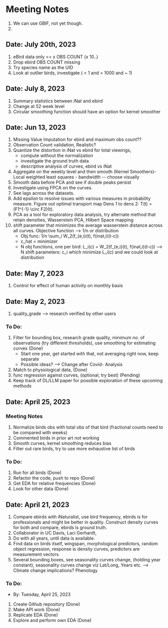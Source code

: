 # Meeting Notes


1. We can use GBIF, not yet though.
2. 

## Date: July 20th, 2023
1. eBird data only <= x OBS COUNT (x 10..)
2. Drop ebird OBS COUNT missing
3. Try species name as the UID
4. Look at outlier birds, investigate ( < 1 and > 1000 and ~ 1)


## Date: July 8, 2023

1. Summary statistics between iNat and ebird
2. Change at 52 week level
3. Circular smoothing function should have an option for kernel smoother

## Date: Jun 13, 2023

1. Missing Value Imputation for ebird and maximum obs count??
2. Observation Count validation, Realistic?
3. Quantize the distortion in iNat vs ebird for total viewings, 
    - compute without the normalization
    - investigate the ground truth data
    - descriptive analysis of curves, ebird vs iNat
4. Aggregate on the weekly level and then smooth (Kernel Smoothers)- Local weighted least squares - bandwidth -- choose visually
5. Smooth data before PCA and see if double peaks persist
6. Investigate using FPCA on the curves.
7. See lags across the datasets.
8. Add epsilon to resolve issues with various measures in probability measure. Figure out optimal transport map Dens 1 to dens 2: T(t) = (F1^{-1} \circ F2)(t).
9. PCA as a tool for exploratory data analysis, try alternate method that retain densities, Wasserstein PCA, Hilbert Space mapping
10. shift parameter that minimizes the average wasserstein distance across all curves. Objective function --> 1/n or distribution
    - Obj func: 1/n \sum_i W_2(f_{e,i}(t), f(inat,i)(t-c))
    - c_hat = minimizer
    - N obj functions, one per bird: L_i(c) = W_2(f_{e,i}(t), f(inat,i)(t-c)) —>
        N shift parameters: c_i which minimize L_i(c) and we could look at distribution

## Date: May 7, 2023

1. Control for effect of human activity on monthly basis


## Date: May 2, 2023
1. quality_grade --> research verified by other users

### To Do:
1. Filter for bounding box, research grade quality, minimum no. of observations (try different thresholds), use smoothing for estimating curves  (Done)
    - Start one year, get started with that, not averaging right now, keep separate
    - Possible ideas? --> Change after Covid- Analysis
2. Match to physiological data, (Done)
3. func regression against curves, (optional, try best) (Pending)
4. Keep track of DL/LLM paper for possible exploration of these upcoming methods


## Date: April 25, 2023
### Meeting Notes
1. Normalize birds obs with total obs of that bird (fractional counts need to be compared with weeks)
2. Commented birds in prior art not working
3. Smooth curves, kernel smoothing reduces bias
4. Filter out rare birds, try to use more exhaustive list of birds

### To Do:
1. Run for all birds (Done)
2. Refactor the code, push to repo (Done)
3. Get EDA for relative frequencies (Done)
4. Look for other data (Done)



## Date: April 21, 2023
1. Compare ebirds with iNaturalist, use bird frequency, ebirds is for professionals and might be better in quality. Construct density curves for both and compare, ebirds is ground truth. 
2. Collaborator in UC Davis, Laci Gerhardt, 
3. Do with all years, until data is available.
4. Find data on birds itself, wingspan, morphological predictors, random object regression, response is density curves, predictors are measurement vectors
5. Several bounding boxes, see seasonality curves change, (holding year constant), seasonality curves change viz Lat/Long, Years etc. --> Climate change implications? Phenology 

### To Do:
- By: Tuesday, April 25, 2023
1. Create Github repository (Done)
2. Make API work (Done)
3. Replicate EDA (Done)
4. Explore and perform own EDA (Done)